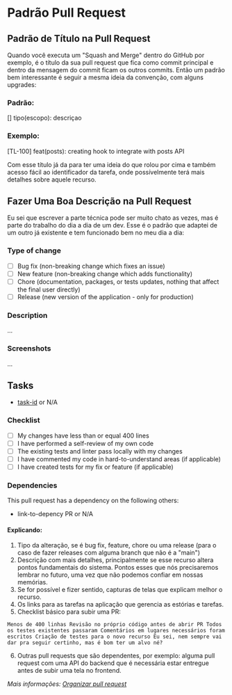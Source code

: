 # Padrão Pull Request

## Padrão de Título na Pull Request

Quando você executa um "Squash and Merge" dentro do GitHub por exemplo, é o título da sua pull request que fica como commit
principal e dentro da mensagem do commit ficam os outros commits. 
Então um padrão bem interessante é seguir a mesma ideia da convenção, com alguns upgrades:

### Padrão:
[<id-da-sua-tarefa>] tipo(escopo): descriçao

### Exemplo:
[TL-100] feat(posts): creating hook to integrate with posts API

Com esse título já da para ter uma ideia do que rolou por cima e também acesso fácil ao identificador da tarefa, 
onde possívelmente terá mais detalhes sobre aquele recurso.

## Fazer Uma Boa Descrição na Pull Request
Eu sei que escrever a parte técnica pode ser muito chato as vezes, mas é parte do trabalho do dia a dia de um dev. 
Esse é o padrão que adaptei de um outro já existente e tem funcionado bem no meu dia a dia:

### Type of change

- [ ] Bug fix (non-breaking change which fixes an issue)
- [ ] New feature (non-breaking change which adds functionality)
- [ ] Chore (documentation, packages, or tests updates, nothing that affect the final user directly)
- [ ] Release (new version of the application - only for production)

### Description

...

### Screenshots

...

## Tasks

- [task-id](task-link) or N/A

### Checklist

- [ ] My changes have less than or equal 400 lines
- [ ] I have performed a self-review of my own code
- [ ] The existing tests and linter pass locally with my changes
- [ ] I have commented my code in hard-to-understand areas (if applicable)
- [ ] I have created tests for my fix or feature (if applicable)

### Dependencies

This pull request has a dependency on the following others:

- link-to-depency PR or N/A

#### Explicando:

1. Tipo da alteração, se é bug fix, feature, chore ou uma release (para o caso de fazer releases com alguma branch que não é a "main")
2. Descrição com mais detalhes, principalmente se esse recurso altera pontos fundamentais do sistema. Pontos esses que nós precisaremos lembrar no futuro, uma vez que não podemos confiar em nossas memórias.
3. Se for possível e fizer sentido, capturas de telas que explicam melhor o recurso.
4. Os links para as tarefas na aplicação que gerencia as estórias e tarefas.
5. Checklist básico para subir uma PR:

`Menos de 400 linhas
Revisão no próprio código antes de abrir PR
Todos os testes existentes passaram
Comentários em lugares necessários foram escritos
Criação de testes para o novo recurso
Eu sei, nem sempre vai dar pra seguir certinho, mas é bom ter um alvo né?`

6. Outras pull requests que são dependentes, por exemplo: alguma pull request com uma API do backend que é necessária estar entregue antes de subir uma tela no frontend.
   

_Mais informações: [Organizar pull request](https://www.tabnews.com.br/guscsales/uma-maneira-de-organizar-suas-branches-commits-e-pull-requests)_
